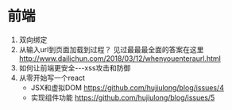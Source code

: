 # 前端


1. 双向绑定
2. 从输入url到页面加载到过程？
	 见过最最最全面的答案在这里 http://www.dailichun.com/2018/03/12/whenyouenteraurl.html
3. 如何让前端更安全---xss攻击和防御
4. 从零开始写一个react
	 * JSX和虚拟DOM https://github.com/hujiulong/blog/issues/4
	 * 实现组件功能  https://github.com/hujiulong/blog/issues/5